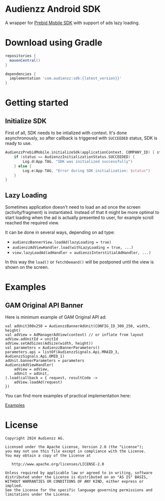 Audienzz Android SDK
========

A wrapper for [Prebid Mobile SDK](https://github.com/prebid/prebid-mobile-android) with support of
ads lazy loading.

Download using Gradle
========

```gradle
repositories {
  mavenCentral()
}

dependencies {
  implementation 'com.audienzz:sdk:{latest_version}}'
}
```

Getting started
=======

Initialize SDK
-------
First of all, SDK needs to be intialized with context. It's done asynchronously, so after callback
is triggered with `SUCCEEDED` status, SDK is ready to use.

```kotlin
AudienzzPrebidMobile.initializeSdk(applicationContext, COMPANY_ID) { status ->
    if (status == AudienzzInitializationStatus.SUCCEEDED) {
        Log.d(App.TAG, "SDK was initialized successfully")
    } else {
        Log.e(App.TAG, "Error during SDK initialization: $status")
    }
}
```

Lazy Loading
-------
Sometimes application doesn't need to load an ad once the screen (activity/fragment)
is instantiated. Instead of that it might be more optimal to start loading when the ad is actually
presented to user, for example scroll reached the required view.

It can be done in several ways, depending on ad type:

* `audienzzBannerView.loadAd(lazyLoading = true)`
* `audienzzAdViewHandler.load(withLazyLoading = true, ...)`
* `view.lazyLoadAd(adHandler = audienzzInterstitialAdHandler, ...)`

In this way the `load()` or `fetchDemand()` will be postponed until the view is shown on the screen.

Examples
========
GAM Original API Banner
--------
Here is minimum example of GAM Original API ad:

```
val adUnit300x250 = AudienzzBannerAdUnit(CONFIG_ID_300_250, width, height)
val adView = AdManagerAdView(context) // or inflate from layout
adView.adUnitId = unitId
adView.setAdSizes(AdSize(width, height))
val parameters = AudienzzBannerParameters()
parameters.api = listOf(AudienzzSignals.Api.MRAID_3, AudienzzSignals.Api.OMID_1)
adUnit.bannerParameters = parameters
AudienzzAdViewHandler(
    adView = adView,
    adUnit = adUnit,
).load(callback = { request, resultCode ->
    adView.loadAd(request)
})
```

You can find more examples of practical implementation here:

[Examples](Example/TestApp/src/main/java/org/audienzz/mobile/testapp/adapter)

License
========

    Copyright 2024 Audienzz AG.
    
    Licensed under the Apache License, Version 2.0 (the "License");
    you may not use this file except in compliance with the License.
    You may obtain a copy of the License at
    
       http://www.apache.org/licenses/LICENSE-2.0
    
    Unless required by applicable law or agreed to in writing, software
    distributed under the License is distributed on an "AS IS" BASIS,
    WITHOUT WARRANTIES OR CONDITIONS OF ANY KIND, either express or implied.
    See the License for the specific language governing permissions and
    limitations under the License.